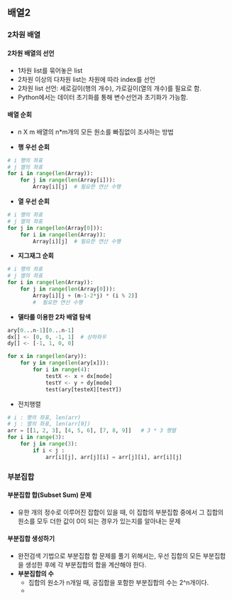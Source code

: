 ## 배열2

### 2차원 배열

#### 2차원 배열의 선언

* 1차원 list를 묶어놓은 list
* 2차원 이상의 다차원 list는 차원에 따라 index를 선언
* 2차원 list 선언: 세로길이(행의 개수),  가로길이(열의 개수)를 필요로 함.
* Python에서는 데이터 초기화를 통해 변수선언과 초기화가 가능함.

#### 배열 순회

* n X m 배열의 n*m개의 모든 원소를 빠짐없이 조사하는 방법

* __행 우선 순회__

```python
# i 행의 좌표
# j 열의 좌표
for i in range(len(Array)):
    for j in range(len(Array[i])):
        Array[i][j]  # 필요한 연산 수행
```

* __열 우선 순회__

```python
# i 행의 좌표
# j 열의 좌표
for j in range(len(Array[0])):
    for i in range(len(Array)):
        Array[i][j]  # 필요한 연산 수행
```

* __지그재그 순회__

```python
# i 행의 좌표
# j 열의 좌표
for i in range(len(Array)):
    for j in range(len(Array[0])):
        Array[i][j + (m-1-2*j) * (i % 2)]
        #  필요한 연산 수행
```

* __델타를 이용한 2차 배열 탐색__

```python
ary[0...n-1][0...n-1]
dx[] <- [0, 0, -1, 1]  # 상하좌우
dy[] <- [-1, 1, 0, 0]

for x in range(len(ary)):
    for y in range(len(ary[x])):
        for i in range(4):
            testX <- x + dx[mode]
            testY <- y + dy[mode]
            test(ary[testeX][testY])
```

* 전치행렬

```python
# i : 행의 좌표, len(arr)
# j : 열의 좌표, len(arr[0])
arr = [[1, 2, 3], [4, 5, 6], [7, 8, 9]]   # 3 * 3 행렬
for i in range(3):
    for j in range(3):
        if i < j :
            arr[i][j], arr[j][i] = arr[j][i], arr[i][j]
```





### 부분집합 

#### 부분집합 합(Subset Sum) 문제

* 유한 개의 정수로 이루어진 잡합이 있을 때, 이 집합의 부분집합 중에서 그 집합의 원소를 모두 더한 값이 0이 되는 경우가 있는지를 알아내는 문제

#### 부분집합 생성하기

* 완전검색 기법으로 부분집합 합 문제를 풀기 위해서는, 우선 집합의 모든 부분집합을 생성한 후에 각 부분집합의 합을 계산해야 한다.
* __부분집합의 수__
  * 집합의 원소가 n개일 때, 공집합을 포함한 부분집합의 수는 2^n개이다.
  * 